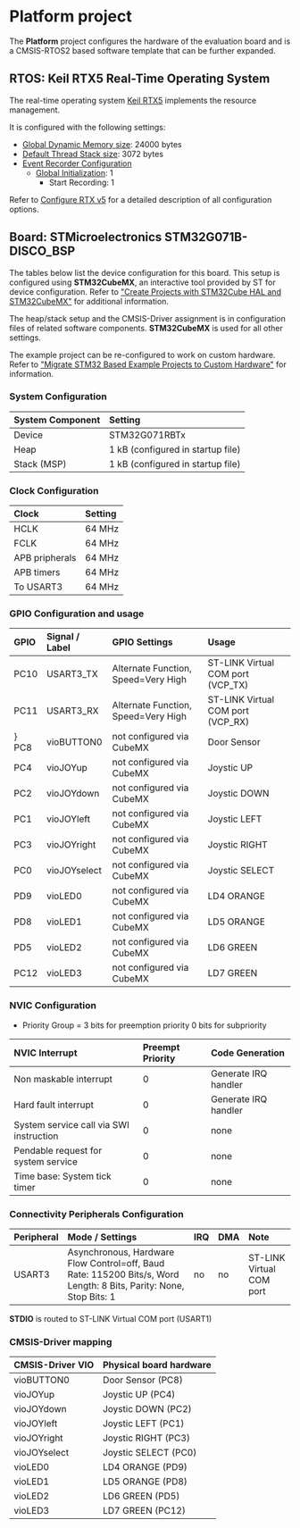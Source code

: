 Platform project
================

The **Platform** project configures the hardware of the evaluation board
and is a CMSIS-RTOS2 based software template that can be further expanded.

RTOS: Keil RTX5 Real-Time Operating System
------------------------------------------

The real-time operating system [Keil RTX5](https://arm-software.github.io/CMSIS_5/RTOS2/html/rtx5_impl.html) implements the resource management.

It is configured with the following settings:

- [Global Dynamic Memory size](https://arm-software.github.io/CMSIS_5/RTOS2/html/config_rtx5.html#systemConfig): 24000 bytes
- [Default Thread Stack size](https://arm-software.github.io/CMSIS_5/RTOS2/html/config_rtx5.html#threadConfig): 3072 bytes
- [Event Recorder Configuration](https://arm-software.github.io/CMSIS_5/RTOS2/html/config_rtx5.html#evtrecConfig)
  - [Global Initialization](https://arm-software.github.io/CMSIS_5/RTOS2/html/config_rtx5.html#evtrecConfigGlobIni): 1
    - Start Recording: 1

Refer to [Configure RTX v5](https://arm-software.github.io/CMSIS_5/RTOS2/html/config_rtx5.html) for a detailed description of all configuration options.

Board: STMicroelectronics STM32G071B-DISCO_BSP
----------------------------------------------

The tables below list the device configuration for this board. This setup is configured using **STM32CubeMX**,
an interactive tool provided by ST for device configuration. Refer to ["Create Projects with STM32Cube HAL and STM32CubeMX"](https://www.keil.com/pack/doc/STM32Cube) for additional information.

The heap/stack setup and the CMSIS-Driver assignment is in configuration files of related software components.
**STM32CubeMX** is used for all other settings.

The example project can be re-configured to work on custom hardware. Refer to ["Migrate STM32 Based Example Projects to Custom Hardware"](https://github.com/MDK-Packs/Documentation/tree/master/Porting_to_Custom_Hardware) for information.

### System Configuration

| System Component        | Setting
|:------------------------|:----------------------------------------
| Device                  | STM32G071RBTx
| Heap                    | 1 kB (configured in startup file)
| Stack (MSP)             | 1 kB (configured in startup file)

### Clock Configuration

| Clock                   | Setting
|:------------------------|:----------------------------------------
| HCLK                    | 64 MHz
| FCLK                    | 64 MHz
| APB pripherals          | 64 MHz
| APB timers              | 64 MHz
| To USART3               | 64 MHz

### GPIO Configuration and usage

| GPIO | Signal / Label   | GPIO Settings                                 | Usage
|:-----|:-----------------|:----------------------------------------------|:-----
| PC10 | USART3_TX        | Alternate Function, Speed=Very High           | ST-LINK Virtual COM port (VCP_TX)
| PC11 | USART3_RX        | Alternate Function, Speed=Very High           | ST-LINK Virtual COM port (VCP_RX)
} PC8  | vioBUTTON0       | not configured via CubeMX                     | Door Sensor                         |
| PC4  | vioJOYup         | not configured via CubeMX                     | Joystic UP
| PC2  | vioJOYdown       | not configured via CubeMX                     | Joystic DOWN
| PC1  | vioJOYleft       | not configured via CubeMX                     | Joystic LEFT
| PC3  | vioJOYright      | not configured via CubeMX                     | Joystic RIGHT
| PC0  | vioJOYselect     | not configured via CubeMX                     | Joystic SELECT
| PD9  | vioLED0          | not configured via CubeMX                     | LD4 ORANGE
| PD8  | vioLED1          | not configured via CubeMX                     | LD5 ORANGE
| PD5  | vioLED2          | not configured via CubeMX                     | LD6 GREEN
| PC12 | vioLED3          | not configured via CubeMX                     | LD7 GREEN

### NVIC Configuration

 - Priority Group = 3 bits for preemption priority 0 bits for subpriority

| NVIC Interrupt                          | Preempt Priority | Code Generation
|:----------------------------------------|:-----------------|:---------------
| Non maskable interrupt                  | 0                | Generate IRQ handler
| Hard fault interrupt                    | 0                | Generate IRQ handler
| System service call via SWI instruction | 0                | none
| Pendable request for system service     | 0                | none
| Time base: System tick timer            | 0                | none

### Connectivity Peripherals Configuration

| Peripheral   | Mode / Settings                                                                                                    | IRQ | DMA | Note
|:-------------|:-------------------------------------------------------------------------------------------------------------------|:----|:----|:----
| USART3       | Asynchronous, Hardware Flow Control=off, Baud Rate: 115200 Bits/s, Word Length: 8 Bits, Parity: None, Stop Bits: 1 | no  | no  | ST-LINK Virtual COM port

**STDIO** is routed to ST-LINK Virtual COM port (USART1)

### CMSIS-Driver mapping

| CMSIS-Driver VIO  | Physical board hardware
|:------------------|:-----------------------
| vioBUTTON0        | Door Sensor (PC8)
| vioJOYup          | Joystic UP (PC4) 
| vioJOYdown        | Joystic DOWN (PC2) 
| vioJOYleft        | Joystic LEFT (PC1) 
| vioJOYright       | Joystic RIGHT (PC3) 
| vioJOYselect      | Joystic SELECT (PC0) 
| vioLED0           | LD4 ORANGE (PD9) 
| vioLED1           | LD5 ORANGE (PD8) 
| vioLED2           | LD6 GREEN (PD5) 
| vioLED3           | LD7 GREEN (PC12)
